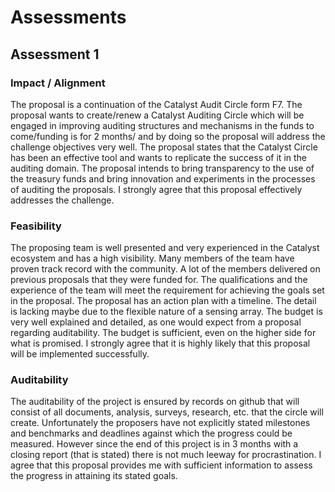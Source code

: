 # Assessments



## Assessment 1

### Impact / Alignment

The proposal is a continuation of the Catalyst Audit Circle form F7. The proposal wants to create/renew a Catalyst Auditing Circle which will be engaged in improving auditing structures and mechanisms in the funds to come/funding is for 2 months/ and by doing so the proposal will address the challenge objectives very well. The proposal states that the Catalyst Circle has been an effective tool and wants to replicate the success of it in the auditing domain. The proposal intends to bring transparency to the use of the treasury funds and bring innovation and experiments in the processes of auditing the proposals. I strongly agree that this proposal effectively addresses the challenge.

### Feasibility

The proposing team is well presented and very experienced in the Catalyst ecosystem and has a high visibility. Many members of the team have proven track record with the community. A lot of the members delivered on previous proposals that they were funded for. The qualifications and the experience of the team will meet the requirement for achieving the goals set in the proposal. The proposal has an action plan with a timeline. The detail is lacking maybe due to the flexible nature of a sensing array. The budget is very well explained and detailed, as one would expect from a proposal regarding auditability. The budget is sufficient, even on the higher side for what is promised. I strongly agree that it is highly likely that this proposal will be implemented successfully.

### Auditability

The auditability of the project is ensured by records on github that will consist of all documents, analysis, surveys, research, etc. that the circle will create. Unfortunately the proposers have not explicitly stated milestones and benchmarks and deadlines against which the progress could be measured. However since the end of this project is in 3 months with a closing report (that is stated) there is not much leeway for procrastination. I agree that this proposal provides me with sufficient information to assess the progress in attaining its stated goals.
